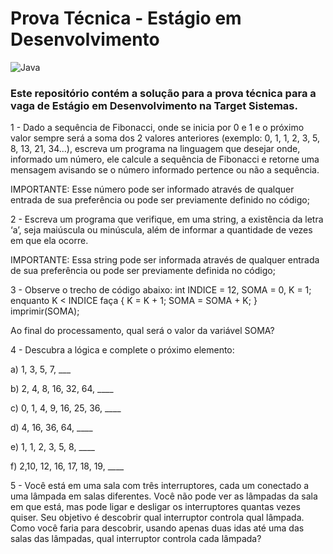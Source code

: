 # Prova Técnica - Estágio em Desenvolvimento

![Java](https://img.shields.io/badge/java-%23ED8B00.svg?style=for-the-badge&logo=openjdk&logoColor=white)

### Este repositório contém a solução para a prova técnica para a vaga de Estágio em Desenvolvimento na Target Sistemas.

1 - Dado a sequência de Fibonacci, onde se inicia por 0 e 1 e o próximo valor sempre será a soma dos 2 valores anteriores (exemplo: 0, 1, 1, 2, 3, 5, 8, 13, 21, 34...), escreva um programa na linguagem que desejar onde, informado um número, ele calcule a sequência de Fibonacci e retorne uma mensagem avisando se o número informado pertence ou não a sequência.

IMPORTANTE: Esse número pode ser informado através de qualquer entrada de sua preferência ou pode ser previamente definido no código;

2 - Escreva um programa que verifique, em uma string, a existência da letra ‘a’, seja maiúscula ou minúscula, além de informar a quantidade de vezes em que ela ocorre.

IMPORTANTE: Essa string pode ser informada através de qualquer entrada de sua preferência ou pode ser previamente definida no código;

3 - Observe o trecho de código abaixo: int INDICE = 12, SOMA = 0, K = 1; enquanto K < INDICE faça { K = K + 1; SOMA = SOMA + K; } imprimir(SOMA);

Ao final do processamento, qual será o valor da variável SOMA?

4 - Descubra a lógica e complete o próximo elemento:

   a) 1, 3, 5, 7, ___

   b) 2, 4, 8, 16, 32, 64, ____

   c) 0, 1, 4, 9, 16, 25, 36, ____

   d) 4, 16, 36, 64, ____

   e) 1, 1, 2, 3, 5, 8, ____

   f) 2,10, 12, 16, 17, 18, 19, ____


5 - Você está em uma sala com três interruptores, cada um conectado a uma lâmpada em salas diferentes. Você não pode ver as lâmpadas da sala em que está, mas pode ligar e desligar os interruptores quantas vezes quiser. Seu objetivo é descobrir qual interruptor controla qual lâmpada. Como você faria para descobrir, usando apenas duas idas até uma das salas das lâmpadas, qual interruptor controla cada lâmpada?